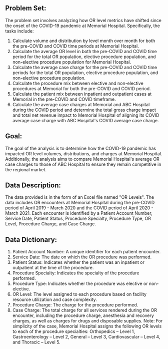 ## Problem Set:
The problem set involves analyzing how OR level metrics have shifted since the onset of the COVID-19 pandemic at Memorial Hospital. Specifically, the tasks include:
1. Calculate volume and distribution by level month over month for both the pre-COVID and COVID time periods at Memorial Hospital.
2. Calculate the average OR level in both the pre-COVID and COVID time period for the total OR population, elective procedure population, and non-elective procedure population for Memorial Hospital.
3. Calculate the average case charge for the pre-COVID and COVID time periods for the total OR population, elective procedure population, and non-elective procedure population.
4. Calculate the procedure mix between elective and non-elective procedures at Memorial for both the pre-COVID and COVID period.
5. Calculate the patient mix between inpatient and outpatient cases at Memorial in the pre-COVID and COVID timeframe.
6. Calculate the average case charges at Memorial and ABC Hospital during the COVID period and determine the total gross charge impact and total net revenue impact to Memorial Hospital of aligning its COVID average case charge with ABC Hospital's COVID average case charge.

## Goal:
The goal of the analysis is to determine how the COVID-19 pandemic has impacted OR level volumes, distributions, and charges at Memorial Hospital. Additionally, the analysis aims to compare Memorial Hospital's average OR case charges to those of ABC Hospital to ensure they remain competitive in the regional market.

## Data Description:
The data provided is in the form of an Excel file named "OR Levels". The data includes OR encounters at Memorial Hospital during the pre-COVID period of April 2019 - March 2020 and the COVID period of April 2020 - March 2021. Each encounter is identified by a Patient Account Number, Service Date, Patient Status, Procedure Specialty, Procedure Type, OR Level, Procedure Charge, and Case Charge.

## Data Dictionary:
1. Patient Account Number: A unique identifier for each patient encounter.
2. Service Date: The date on which the OR procedure was performed.
3. Patient Status: Indicates whether the patient was an inpatient or outpatient at the time of the procedure.
4. Procedure Specialty: Indicates the specialty of the procedure performed.
5. Procedure Type: Indicates whether the procedure was elective or non-elective.
6. OR Level: The level assigned to each procedure based on facility resource utilization and case complexity.
7. Procedure Charge: The charge for the procedure performed.
8. Case Charge: The total charge for all services rendered during the OR encounter, including the procedure charge, anesthesia and recovery charges, as well as charges for drugs and disposable supplies.
Note: For simplicity of the case, Memorial Hospital assigns the following OR levels to each of the procedure specialties: Orthopedics – Level 1, Gastroenterology – Level 2, General – Level 3, Cardiovascular – Level 4, and Thoracic – Level 5.

